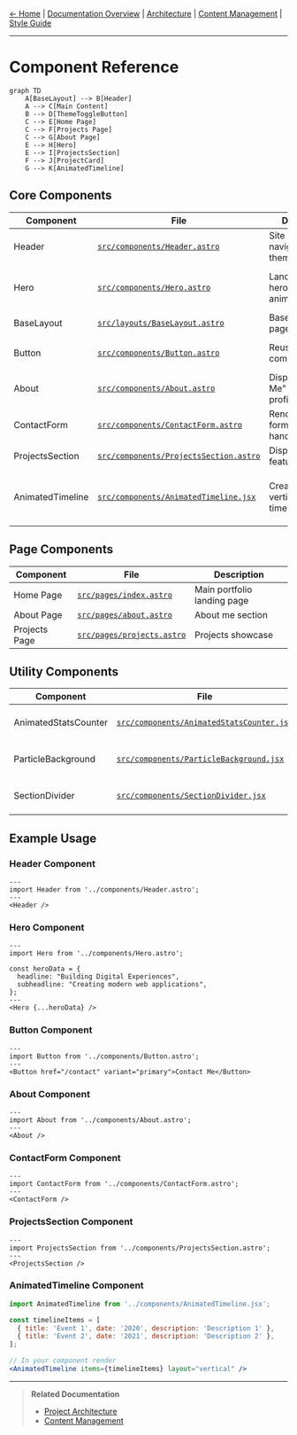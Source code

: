 [← Home](../README.md) | [Documentation Overview](README.md) | [Architecture](ARCHITECTURE.md) | [Content Management](CONTENT_MANAGEMENT.md) | [Style Guide](STYLE_GUIDE.md)

---

# Component Reference

```mermaid
graph TD
    A[BaseLayout] --> B[Header]
    A --> C[Main Content]
    B --> D[ThemeToggleButton]
    C --> E[Home Page]
    C --> F[Projects Page]
    C --> G[About Page]
    E --> H[Hero]
    E --> I[ProjectsSection]
    F --> J[ProjectCard]
    G --> K[AnimatedTimeline]
```

## Core Components

| Component | File | Description | Props |
|-----------|------|-------------|-------|
| Header | [`src/components/Header.astro`](src/components/Header.astro) | Site header with navigation and theme toggle | `navItems`, `currentPage` |
| Hero | [`src/components/Hero.astro`](src/components/Hero.astro) | Landing page hero section with animations | `headline`, `subheadline`, `ctaText`, `ctaLink` |
| BaseLayout | [`src/layouts/BaseLayout.astro`](src/layouts/BaseLayout.astro) | Base layout for all pages | `title`, `description` |
| Button | [`src/components/Button.astro`](src/components/Button.astro) | Reusable button component | `href`, `variant`, `extraClass` |
| About | [`src/components/About.astro`](src/components/About.astro) | Displays "About Me" section with profile and skills | None |
| ContactForm | [`src/components/ContactForm.astro`](src/components/ContactForm.astro) | Renders contact form with Netlify handling | None |
| ProjectsSection | [`src/components/ProjectsSection.astro`](src/components/ProjectsSection.astro) | Displays grid of featured projects | None |
| AnimatedTimeline | [`src/components/AnimatedTimeline.jsx`](src/components/AnimatedTimeline.jsx) | Creates animated vertical/horizontal timeline | `items`, `layout`, `alternating`, `lineColor`, `accentColor` |

## Page Components

| Component | File | Description |
|-----------|------|-------------|
| Home Page | [`src/pages/index.astro`](src/pages/index.astro) | Main portfolio landing page |
| About Page | [`src/pages/about.astro`](src/pages/about.astro) | About me section |
| Projects Page | [`src/pages/projects.astro`](src/pages/projects.astro) | Projects showcase |

## Utility Components

| Component | File | Description |
|-----------|------|-------------|
| AnimatedStatsCounter | [`src/components/AnimatedStatsCounter.jsx`](src/components/AnimatedStatsCounter.jsx) | Animated statistics counter |
| ParticleBackground | [`src/components/ParticleBackground.jsx`](src/components/ParticleBackground.jsx) | Interactive particle background |
| SectionDivider | [`src/components/SectionDivider.jsx`](src/components/SectionDivider.jsx) | Decorative section dividers |

## Example Usage

### Header Component
```astro
---
import Header from '../components/Header.astro';
---
<Header />
```

### Hero Component
```astro
---
import Hero from '../components/Hero.astro';

const heroData = {
  headline: "Building Digital Experiences",
  subheadline: "Creating modern web applications",
};
---
<Hero {...heroData} />
```

### Button Component
```astro
---
import Button from '../components/Button.astro';
---
<Button href="/contact" variant="primary">Contact Me</Button>
```

### About Component
```astro
---
import About from '../components/About.astro';
---
<About />
```

### ContactForm Component
```astro
---
import ContactForm from '../components/ContactForm.astro';
---
<ContactForm />
```

### ProjectsSection Component
```astro
---
import ProjectsSection from '../components/ProjectsSection.astro';
---
<ProjectsSection />
```

### AnimatedTimeline Component
```jsx
import AnimatedTimeline from '../components/AnimatedTimeline.jsx';

const timelineItems = [
  { title: 'Event 1', date: '2020', description: 'Description 1' },
  { title: 'Event 2', date: '2021', description: 'Description 2' },
];

// In your component render
<AnimatedTimeline items={timelineItems} layout="vertical" />
```

---

> **Related Documentation**
> - [Project Architecture](ARCHITECTURE.md)
> - [Content Management](CONTENT_MANAGEMENT.md)